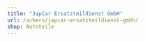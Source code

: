 ```yaml
---
title: "JapCar Ersatzteildienst GmbH"
url: /achern/japcar-ersatzteildienst-gmbh/
shop: Autoteile
---
```

